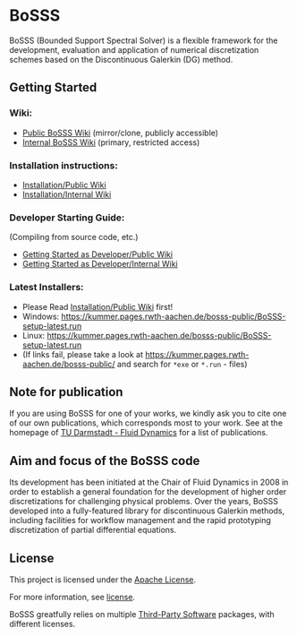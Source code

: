# BoSSS

BoSSS (Bounded Support Spectral Solver) is a flexible framework for the development, evaluation and 
application of numerical discretization schemes based on the Discontinuous Galerkin (DG) method.




## Getting Started

### Wiki:
- [Public BoSSS Wiki](https://git.rwth-aachen.de/kummer/bosss-public/-/wikis/home) (mirror/clone, publicly accessible)
- [Internal BoSSS Wiki](https://git.rwth-aachen.de/bosss1/experimental/-/wikis/home) (primary, restricted access)

### Installation instructions:
- [Installation/Public Wiki](https://git.rwth-aachen.de/kummer/bosss-public/-/wikis/Getting-Started/Installation-and-Testing)
- [Installation/Internal Wiki](https://git.rwth-aachen.de/bosss1/experimental/-/wikis/Getting-Started/Installation-and-Testing)

### Developer Starting Guide:
(Compiling from source code, etc.)
- [Getting Started as Developer/Public Wiki](https://git.rwth-aachen.de/kummer/bosss-public/-/wikis/Getting-Started/Working-with-BoSSS-as-a-Developer)
- [Getting Started as Developer/Internal Wiki](https://git.rwth-aachen.de/bosss1/experimental/-/wikis/Getting-Started/Working-with-BoSSS-as-a-Developer)

### Latest Installers:
- Please Read [Installation/Public Wiki](https://git.rwth-aachen.de/kummer/bosss-public/-/wikis/Getting-Started/Installation-and-Testing) first!
- Windows: https://kummer.pages.rwth-aachen.de/bosss-public/BoSSS-setup-latest.run
- Linux: https://kummer.pages.rwth-aachen.de/bosss-public/BoSSS-setup-latest.run
- (If links fail, please take a look at https://kummer.pages.rwth-aachen.de/bosss-public/ and search for `*exe` or `*.run` - files)

## Note for publication

If you are using BoSSS for one of your works, 
we kindly ask you to cite one of our own publications, which corresponds most to your work. 
See at the homepage of 
[TU Darmstadt - Fluid Dynamics](https://www.fdy.tu-darmstadt.de/fdyresearch/bossscode/bosss_publications/publications.en.jsp)
for a list of publications.  

## Aim and focus of the BoSSS code

Its development has been initiated at the Chair of Fluid Dynamics in 2008 in order to establish a general foundation for the
development of higher order discretizations for challenging physical problems. Over the years, BoSSS developed
into a fully-featured library for discontinuous Galerkin methods, including facilities for workflow management and
the rapid prototyping discretization of partial differential equations.



## License

This project is licensed under the [Apache License](http://www.apache.org/licenses/LICENSE-2.0).

For more information, see [license](LICENSE.md).

BoSSS greatfully relies on multiple [Third-Party Software](doc/licenses/Overview.md) packages, with different licenses.

